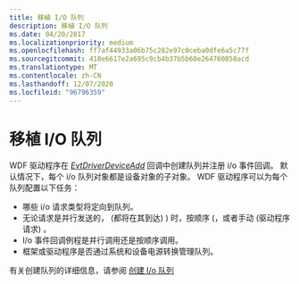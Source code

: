 ```yaml
---
title: 移植 I/O 队列
description: 移植 I/O 队列
ms.date: 04/20/2017
ms.localizationpriority: medium
ms.openlocfilehash: ff7af44933a06b75c282e97c0ceba0dfe6a5c77f
ms.sourcegitcommit: 418e6617e2a695c9cb4b37b5b60e264760858acd
ms.translationtype: MT
ms.contentlocale: zh-CN
ms.lasthandoff: 12/07/2020
ms.locfileid: "96796359"
---
```

# <a name="porting-io-queues"></a>移植 I/O 队列


WDF 驱动程序在 [*EvtDriverDeviceAdd*](/windows-hardware/drivers/ddi/wdfdriver/nc-wdfdriver-evt_wdf_driver_device_add) 回调中创建队列并注册 i/o 事件回调。 默认情况下，每个 i/o 队列对象都是设备对象的子对象。 WDF 驱动程序可以为每个队列配置以下任务：

-   哪些 i/o 请求类型将定向到队列。
-   无论请求是并行发送的， (都将在其到达) ) 时，按顺序 (，或者手动 (驱动程序请求) 。
-   I/o 事件回调例程是并行调用还是按顺序调用。
-   框架或驱动程序是否通过系统和设备电源转换管理队列。

有关创建队列的详细信息，请参阅 [创建 I/o 队列](creating-i-o-queues.md)

 


